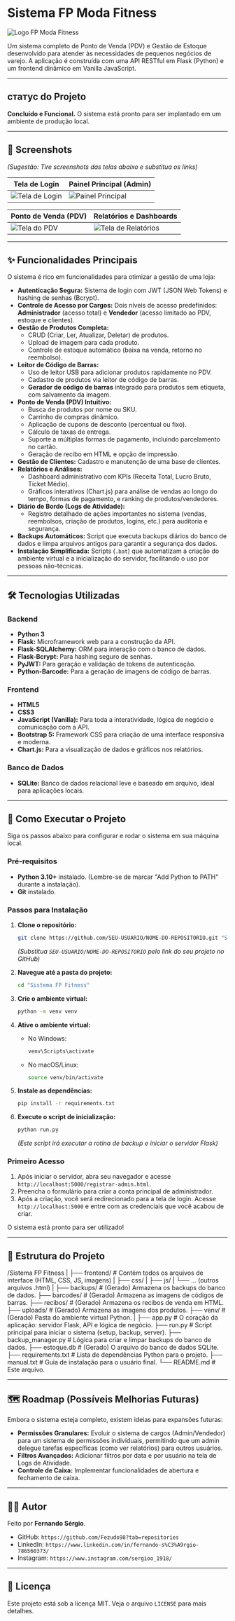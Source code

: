 # Sistema FP Moda Fitness

![Logo FP Moda Fitness](frontend/logo.jpg)

Um sistema completo de Ponto de Venda (PDV) e Gestão de Estoque desenvolvido para atender às necessidades de pequenos negócios de varejo. A aplicação é construída com uma API RESTful em Flask (Python) e um frontend dinâmico em Vanilla JavaScript.

---

##  статус do Projeto

**Concluído e Funcional.** O sistema está pronto para ser implantado em um ambiente de produção local.

---

## 📸 Screenshots

*(Sugestão: Tire screenshots das telas abaixo e substitua os links)*

| Tela de Login                                      | Painel Principal (Admin)                           |
| -------------------------------------------------- | -------------------------------------------------- |
| ![Tela de Login](caminho/para/screenshot_login.png) | ![Painel Principal](caminho/para/screenshot_painel.png) |

| Ponto de Venda (PDV)                               | Relatórios e Dashboards                            |
| -------------------------------------------------- | -------------------------------------------------- |
| ![Tela do PDV](caminho/para/screenshot_pdv.png)   | ![Tela de Relatórios](caminho/para/screenshot_reports.png) |

---

## ✨ Funcionalidades Principais

O sistema é rico em funcionalidades para otimizar a gestão de uma loja:

*   **Autenticação Segura:** Sistema de login com JWT (JSON Web Tokens) e hashing de senhas (Bcrypt).
*   **Controle de Acesso por Cargos:** Dois níveis de acesso predefinidos: **Administrador** (acesso total) e **Vendedor** (acesso limitado ao PDV, estoque e clientes).
*   **Gestão de Produtos Completa:**
    *   CRUD (Criar, Ler, Atualizar, Deletar) de produtos.
    *   Upload de imagem para cada produto.
    *   Controle de estoque automático (baixa na venda, retorno no reembolso).
*   **Leitor de Código de Barras:**
    *   Uso de leitor USB para adicionar produtos rapidamente no PDV.
    *   Cadastro de produtos via leitor de código de barras.
    *   **Gerador de código de barras** integrado para produtos sem etiqueta, com salvamento da imagem.
*   **Ponto de Venda (PDV) Intuitivo:**
    *   Busca de produtos por nome ou SKU.
    *   Carrinho de compras dinâmico.
    *   Aplicação de cupons de desconto (percentual ou fixo).
    *   Cálculo de taxas de entrega.
    *   Suporte a múltiplas formas de pagamento, incluindo parcelamento no cartão.
    *   Geração de recibo em HTML e opção de impressão.
*   **Gestão de Clientes:** Cadastro e manutenção de uma base de clientes.
*   **Relatórios e Análises:**
    *   Dashboard administrativo com KPIs (Receita Total, Lucro Bruto, Ticket Médio).
    *   Gráficos interativos (Chart.js) para análise de vendas ao longo do tempo, formas de pagamento, e ranking de produtos/vendedores.
*   **Diário de Bordo (Logs de Atividade):**
    *   Registro detalhado de ações importantes no sistema (vendas, reembolsos, criação de produtos, logins, etc.) para auditoria e segurança.
*   **Backups Automáticos:** Script que executa backups diários do banco de dados e limpa arquivos antigos para garantir a segurança dos dados.
*   **Instalação Simplificada:** Scripts (`.bat`) que automatizam a criação do ambiente virtual e a inicialização do servidor, facilitando o uso por pessoas não-técnicas.

---

## 🛠️ Tecnologias Utilizadas

### Backend
*   **Python 3**
*   **Flask:** Microframework web para a construção da API.
*   **Flask-SQLAlchemy:** ORM para interação com o banco de dados.
*   **Flask-Bcrypt:** Para hashing seguro de senhas.
*   **PyJWT:** Para geração e validação de tokens de autenticação.
*   **Python-Barcode:** Para a geração de imagens de código de barras.

### Frontend
*   **HTML5**
*   **CSS3**
*   **JavaScript (Vanilla):** Para toda a interatividade, lógica de negócio e comunicação com a API.
*   **Bootstrap 5:** Framework CSS para criação de uma interface responsiva e moderna.
*   **Chart.js:** Para a visualização de dados e gráficos nos relatórios.

### Banco de Dados
*   **SQLite:** Banco de dados relacional leve e baseado em arquivo, ideal para aplicações locais.

---

## 🚀 Como Executar o Projeto

Siga os passos abaixo para configurar e rodar o sistema em sua máquina local.

### Pré-requisitos
*   **Python 3.10+** instalado. (Lembre-se de marcar "Add Python to PATH" durante a instalação).
*   **Git** instalado.

### Passos para Instalação

1.  **Clone o repositório:**
    ```bash
    git clone https://github.com/SEU-USUARIO/NOME-DO-REPOSITORIO.git "Sistema FP Fitness"
    ```
    *(Substitua `SEU-USUARIO/NOME-DO-REPOSITORIO` pelo link do seu projeto no GitHub)*

2.  **Navegue até a pasta do projeto:**
    ```bash
    cd "Sistema FP Fitness"
    ```

3.  **Crie o ambiente virtual:**
    ```bash
    python -m venv venv
    ```

4.  **Ative o ambiente virtual:**
    *   No Windows:
        ```bash
        venv\Scripts\activate
        ```
    *   No macOS/Linux:
        ```bash
        source venv/bin/activate
        ```

5.  **Instale as dependências:**
    ```bash
    pip install -r requirements.txt
    ```

6.  **Execute o script de inicialização:**
    ```bash
    python run.py
    ```
    *(Este script irá executar a rotina de backup e iniciar o servidor Flask)*

### Primeiro Acesso

1.  Após iniciar o servidor, abra seu navegador e acesse `http://localhost:5000/registrar-admin.html`.
2.  Preencha o formulário para criar a conta principal de administrador.
3.  Após a criação, você será redirecionado para a tela de login. Acesse `http://localhost:5000` e entre com as credenciais que você acabou de criar.

O sistema está pronto para ser utilizado!

---

## 📂 Estrutura do Projeto
/Sistema FP Fitness
|
├── frontend/ # Contém todos os arquivos de interface (HTML, CSS, JS, imagens)
| ├── css/
| ├── js/
| └── ... (outros arquivos .html)
|
├── backups/ # (Gerado) Armazena os backups do banco de dados.
├── barcodes/ # (Gerado) Armazena as imagens de códigos de barras.
├── recibos/ # (Gerado) Armazena os recibos de venda em HTML.
├── uploads/ # (Gerado) Armazena as imagens dos produtos.
├── venv/ # (Gerado) Pasta do ambiente virtual Python.
|
├── app.py # O coração da aplicação: servidor Flask, API e lógica de negócio.
├── run.py # Script principal para iniciar o sistema (setup, backup, server).
├── backup_manager.py # Lógica para criar e limpar backups do banco de dados.
├── estoque.db # (Gerado) O arquivo do banco de dados SQLite.
├── requirements.txt # Lista de dependências Python para o projeto.
├── manual.txt # Guia de instalação para o usuário final.
└── README.md # Este arquivo.


---

## 🗺️ Roadmap (Possíveis Melhorias Futuras)

Embora o sistema esteja completo, existem ideias para expansões futuras:

*   **Permissões Granulares:** Evoluir o sistema de cargos (Admin/Vendedor) para um sistema de permissões individuais, permitindo que um admin delegue tarefas específicas (como ver relatórios) para outros usuários.
*   **Filtros Avançados:** Adicionar filtros por data e por usuário na tela de Logs de Atividade.
*   **Controle de Caixa:** Implementar funcionalidades de abertura e fechamento de caixa.

---

## 👨‍💻 Autor

Feito por **Fernando Sérgio**.

*   GitHub: `https://github.com/Fezudo98?tab=repositories`
*   LinkedIn: `https://www.linkedin.com/in/fernando-s%C3%A9rgio-786560373/`
*   Instagram: `https://www.instagram.com/sergioo_1918/` 
---

## 📄 Licença

Este projeto está sob a licença MIT. Veja o arquivo `LICENSE` para mais detalhes.